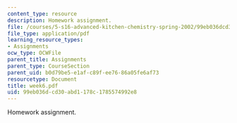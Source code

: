 ```yaml
---
content_type: resource
description: Homework assignment.
file: /courses/5-s16-advanced-kitchen-chemistry-spring-2002/99eb036dcd30abd1178c1785574992e8_week6.pdf
file_type: application/pdf
learning_resource_types:
- Assignments
ocw_type: OCWFile
parent_title: Assignments
parent_type: CourseSection
parent_uid: b0d79be5-e1af-c89f-ee76-86a05fe6af73
resourcetype: Document
title: week6.pdf
uid: 99eb036d-cd30-abd1-178c-1785574992e8
---
```

Homework assignment.

